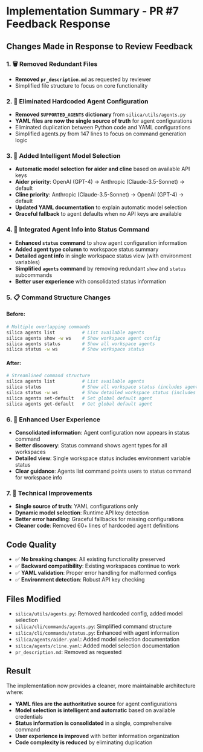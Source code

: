 # Implementation Summary - PR #7 Feedback Response

## Changes Made in Response to Review Feedback

### 1. 🗑️ Removed Redundant Files
- **Removed `pr_description.md`** as requested by reviewer
- Simplified file structure to focus on core functionality

### 2. 🎯 Eliminated Hardcoded Agent Configuration
- **Removed `SUPPORTED_AGENTS` dictionary** from `silica/utils/agents.py`
- **YAML files are now the single source of truth** for agent configurations
- Eliminated duplication between Python code and YAML configurations
- Simplified agents.py from 147 lines to focus on command generation logic

### 3. 🤖 Added Intelligent Model Selection
- **Automatic model selection for aider and cline** based on available API keys
- **Aider priority**: OpenAI (GPT-4) → Anthropic (Claude-3.5-Sonnet) → default
- **Cline priority**: Anthropic (Claude-3.5-Sonnet) → OpenAI (GPT-4) → default
- **Updated YAML documentation** to explain automatic model selection
- **Graceful fallback** to agent defaults when no API keys are available

### 4. 🔗 Integrated Agent Info into Status Command
- **Enhanced `status` command** to show agent configuration information
- **Added agent type column** to workspace status summary
- **Detailed agent info** in single workspace status view (with environment variables)
- **Simplified `agents` command** by removing redundant `show` and `status` subcommands
- **Better user experience** with consolidated status information

### 5. 📋 Command Structure Changes

#### Before:
```bash
# Multiple overlapping commands
silica agents list          # List available agents
silica agents show -w ws    # Show workspace agent config
silica agents status        # Show all workspace agents
silica status -w ws         # Show workspace status
```

#### After:
```bash
# Streamlined command structure
silica agents list          # List available agents
silica status               # Show all workspace status (includes agent types)
silica status -w ws         # Show detailed workspace status (includes agent config)
silica agents set-default   # Set global default agent
silica agents get-default   # Get global default agent
```

### 6. 🎨 Enhanced User Experience
- **Consolidated information**: Agent configuration now appears in status command
- **Better discovery**: Status command shows agent types for all workspaces
- **Detailed view**: Single workspace status includes environment variable status
- **Clear guidance**: Agents list command points users to status command for workspace info

### 7. 🔧 Technical Improvements
- **Single source of truth**: YAML configurations only
- **Dynamic model selection**: Runtime API key detection
- **Better error handling**: Graceful fallbacks for missing configurations
- **Cleaner code**: Removed 60+ lines of hardcoded agent definitions

## Code Quality
- ✅ **No breaking changes**: All existing functionality preserved
- ✅ **Backward compatibility**: Existing workspaces continue to work
- ✅ **YAML validation**: Proper error handling for malformed configs
- ✅ **Environment detection**: Robust API key checking

## Files Modified
- `silica/utils/agents.py`: Removed hardcoded config, added model selection
- `silica/cli/commands/agents.py`: Simplified command structure
- `silica/cli/commands/status.py`: Enhanced with agent information
- `silica/agents/aider.yaml`: Added model selection documentation
- `silica/agents/cline.yaml`: Added model selection documentation
- `pr_description.md`: Removed as requested

## Result
The implementation now provides a cleaner, more maintainable architecture where:
- **YAML files are the authoritative source** for agent configurations
- **Model selection is intelligent and automatic** based on available credentials
- **Status information is consolidated** in a single, comprehensive command
- **User experience is improved** with better information organization
- **Code complexity is reduced** by eliminating duplication